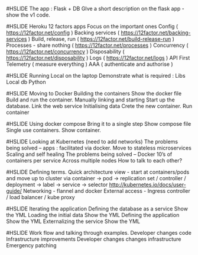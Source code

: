 #HSLIDE
The app : Flask + DB
GIve a short description on the flask app - show the v1 code.

#HSLIDE
Heroku 12 factors apps
Focus on the important ones
Config ( https://12factor.net/config )
Backing services ( https://12factor.net/backing-services )
Build, release, run ( https://12factor.net/build-release-run )
Processes - share nothing ( https://12factor.net/processes )
Concurrency ( https://12factor.net/concurrency )
Disposability ( https://12factor.net/disposability )
Logs ( https://12factor.net/logs )
API First
Telemetry ( measure everything )
AAA ( authenticate and authorise )

#HSLIDE
Running Local on the laptop
Demonstrate what is required :
Libs
Local db
Python

#HSLIDE
Moving to Docker
Building the containers
Show the docker file
Build and run the container.
Manually linking and starting
Start up the database.
Link the web service
Initialising data
Crete the new container.
Run container

#HSLIDE
Using docker compose
Bring it to a single step
Show compose file
Single use containers.
Show container.

#HSLIDE
Looking at Kubernetes (need to add networks)
The problems being solved – apps : facilitated via docker.
Move to stateless microservices
Scaling and self healing
The problems being solved – Docker
10’s of containers per service
Across multiple nodes
How to talk to each other?

#HSLIDE
Defining terms.
Quick architecture view - start at containers/pods and move up to cluster via container -> pod -> replication set / controller / deployment -> label -> service -> selector
http://kubernetes.io/docs/user-guide/
Networking - flannel and docker
External access - Ingress controller / load balancer / kube proxy

#HSLIDE
Iterating the application
Defining the database as a service
Show the YML
Loading the initial data
Show the YML
Defining the application
Show the YML
Externalizing the service
Show the YML

#HSLIDE
Work flow and talking through examples.
Developer changes code
Infrastructure improvements
Developer changes changes infrastructure
Emergency patching

